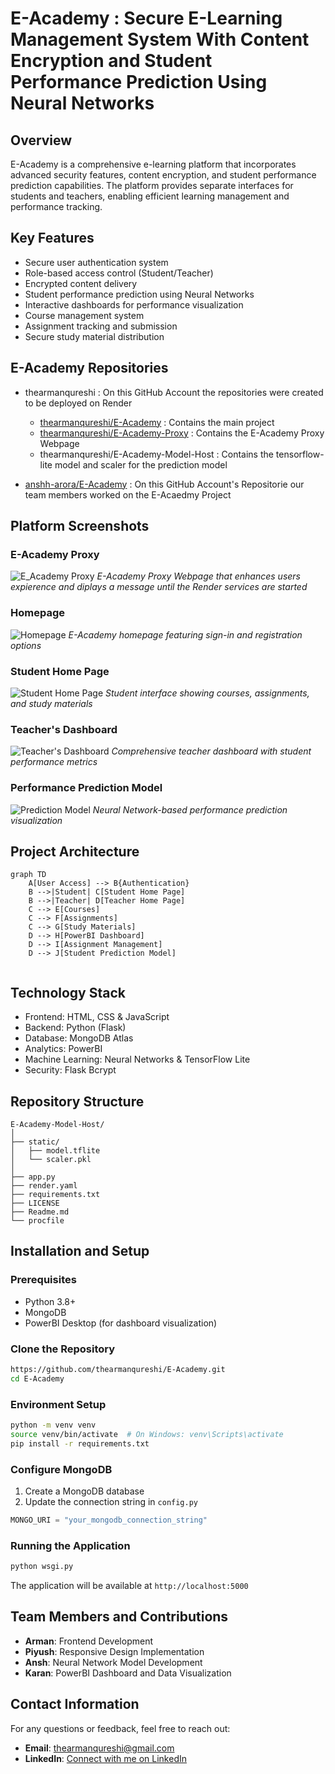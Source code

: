 # E-Academy : Secure E-Learning Management System With Content Encryption and Student Performance Prediction Using Neural Networks

## Overview
E-Academy is a comprehensive e-learning platform that incorporates advanced security features, content encryption, and student performance prediction capabilities. The platform provides separate interfaces for students and teachers, enabling efficient learning management and performance tracking.

## Key Features
- Secure user authentication system
- Role-based access control (Student/Teacher)
- Encrypted content delivery
- Student performance prediction using Neural Networks
- Interactive dashboards for performance visualization
- Course management system
- Assignment tracking and submission
- Secure study material distribution

## E-Academy Repositories

- thearmanqureshi : On this GitHub Account the repositories were created to be deployed on Render
     - [thearmanqureshi/E-Academy](https://github.com/thearmanqureshi/E-Academy) : Contains the main project
     - [thearmanqureshi/E-Academy-Proxy](https://github.com/thearmanqureshi/E-Academy-Proxy) : Contains the E-Academy Proxy Webpage
     - thearmanqureshi/E-Academy-Model-Host : Contains the tensorflow-lite model and scaler for the prediction model

- [anshh-arora/E-Academy](https://github.com/anshh-arora/E-Academy) : On this GitHub Account's Repositorie our team members worked on the E-Acaedmy Project

## Platform Screenshots

### E-Academy Proxy
![E_Academy Proxy](https://github.com/thearmanqureshi/E-Academy/blob/main/static/Images/Service-Status.png?raw=true)
*E-Academy Proxy Webpage that enhances users expierence and diplays a message until the Render services are started*

### Homepage
![Homepage](https://github.com/thearmanqureshi/E-Academy/blob/main/static/Images/Home-Page.png?raw=true)
*E-Academy homepage featuring sign-in and registration options*

### Student Home Page
![Student Home Page](https://github.com/thearmanqureshi/E-Academy/blob/main/static/Images/Student-Home-Page.png?raw=true)
*Student interface showing courses, assignments, and study materials*

### Teacher's Dashboard
![Teacher's Dashboard](https://github.com/thearmanqureshi/E-Academy/blob/main/static/Images/Teacher-Dashboard.png?raw=true)
*Comprehensive teacher dashboard with student performance metrics*

### Performance Prediction Model
![Prediction Model](https://github.com/thearmanqureshi/E-Academy/blob/main/static/Images/Model.png?raw=true)
*Neural Network-based performance prediction visualization*

## Project Architecture

```mermaid
graph TD
    A[User Access] --> B{Authentication}
    B -->|Student| C[Student Home Page]
    B -->|Teacher| D[Teacher Home Page]
    C --> E[Courses]
    C --> F[Assignments]
    C --> G[Study Materials]
    D --> H[PowerBI Dashboard]
    D --> I[Assignment Management]
    D --> J[Student Prediction Model]
    
```

## Technology Stack
- Frontend: HTML, CSS & JavaScript
- Backend: Python (Flask)
- Database: MongoDB Atlas
- Analytics: PowerBI
- Machine Learning: Neural Networks & TensorFlow Lite
- Security: Flask Bcrypt

## Repository Structure
```
E-Academy-Model-Host/
│
├── static/
│   ├── model.tflite
│   └── scaler.pkl
│
├── app.py
├── render.yaml
├── requirements.txt
├── LICENSE
├── Readme.md
└── procfile
```
## Installation and Setup

### Prerequisites
- Python 3.8+
- MongoDB
- PowerBI Desktop (for dashboard visualization)

### Clone the Repository
```bash
https://github.com/thearmanqureshi/E-Academy.git
cd E-Academy
```

### Environment Setup
```bash
python -m venv venv
source venv/bin/activate  # On Windows: venv\Scripts\activate
pip install -r requirements.txt
```

### Configure MongoDB
1. Create a MongoDB database
2. Update the connection string in `config.py`
```python
MONGO_URI = "your_mongodb_connection_string"
```

### Running the Application
```bash
python wsgi.py
```
The application will be available at `http://localhost:5000`

## Team Members and Contributions
- **Arman**: Frontend Development
- **Piyush**: Responsive Design Implementation
- **Ansh**: Neural Network Model Development
- **Karan**: PowerBI Dashboard and Data Visualization

## Contact Information
For any questions or feedback, feel free to reach out:

- **Email**: [thearmanqureshi@gmail.com](mailto:thearmanqureshi@gmail.com)
- **LinkedIn**: [Connect with me on LinkedIn](https://www.linkedin.com/in/thearmanqureshi)
